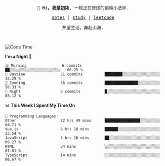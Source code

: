 <p align="center">
  <samp>
    <span><strong>👋 Hi，我是初柒</strong>,</span>
    <span>一枚正在修炼的前端小法师.</span>
  </samp>
</p>

<p align="center">
  <samp>
    <a href="https://www.wolai.com/dec-seven/wyPFvMTwAcD9muc6RMfThB">notes</a> |
    <a href="https://github.com/dec-seven/fe-study">study</a> |
    <a href="https://leetcode.cn/u/dec-seven/">leetcode</a>
  </samp>
</p>
<p align="center">
  <samp>
    <span>热爱生活，奔赴山海.</span>
  </samp>
</p>
<br>

<!--START_SECTION:waka-->
![Code Time](http://img.shields.io/badge/Code%20Time-732%20hrs%2023%20mins-blue)

**I'm a Night 🦉** 

```text
🌞 Morning                6 commits           ██░░░░░░░░░░░░░░░░░░░░░░░   06.25 % 
🌆 Daytime                31 commits          ████████░░░░░░░░░░░░░░░░░   32.29 % 
🌃 Evening                56 commits          ███████████████░░░░░░░░░░   58.33 % 
🌙 Night                  3 commits           █░░░░░░░░░░░░░░░░░░░░░░░░   03.12 % 
```


📊 **This Week I Spent My Time On** 

```text
💬 Programming Languages: 
Other                    22 hrs 49 mins      ████████████████░░░░░░░░░   64.71 % 
Vue.js                   8 hrs 18 mins       ██████░░░░░░░░░░░░░░░░░░░   23.54 % 
JavaScript               3 hrs 16 mins       ██░░░░░░░░░░░░░░░░░░░░░░░   09.27 % 
HTML                     34 mins             ░░░░░░░░░░░░░░░░░░░░░░░░░   01.61 % 
TypeScript               14 mins             ░░░░░░░░░░░░░░░░░░░░░░░░░   00.67 % 
```


<!--END_SECTION:waka-->

